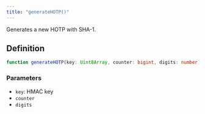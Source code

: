 ```yaml
---
title: "generateHOTP()"
---
```


Generates a new HOTP with SHA-1.

## Definition

```ts
function generateHOTP(key: Uint8Array, counter: bigint, digits: number): string;
```

### Parameters

- `key`: HMAC key
- `counter`
- `digits`
